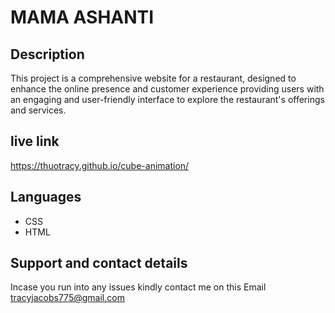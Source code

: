 # MAMA ASHANTI

## Description

This project is a comprehensive website for a restaurant, designed to enhance the online presence and customer experience providing users with an engaging and user-friendly interface to explore the restaurant's offerings and services.

## live link
https://thuotracy.github.io/cube-animation/

##  Languages 
* CSS
* HTML 


## Support and contact details

Incase you run into any issues kindly contact me on this Email tracyjacobs775@gmail.com